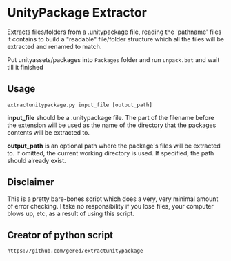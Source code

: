 # UnityPackage Extractor

Extracts files/folders from a .unitypackage file, reading the 'pathname'
files it contains to build a "readable" file/folder structure which all
the files will be extracted and renamed to match.

Put unityassets/packages into `Packages` folder and run `unpack.bat` and wait till it finished

## Usage

	extractunitypackage.py input_file [output_path]

**input_file** should be a .unitypackage file. The part of the filename
before the extension will be used as the name of the directory that the 
packages contents will be extracted to.

**output_path** is an optional path where the package's files will be
extracted to. If omitted, the current working directory is used. If
specified, the path should already exist.

## Disclaimer

This is a pretty bare-bones script which does a very, very minimal
amount of error checking. I take no responsibility if you lose files,
your computer blows up, etc, as a result of using this script.

## Creator of python script

`https://github.com/gered/extractunitypackage`